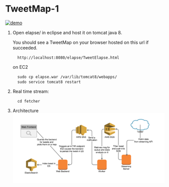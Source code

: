 # TweetMap-1


[![demo](https://img.youtube.com/vi/eJVIawN3Tpw/0.jpg)](https://www.youtube.com/watch?v=eJVIawN3Tpw)

1. Open elapse/ in eclipse and host it on tomcat java 8. 
   
   You should see a TweetMap on your browser hosted on this url if succeeded.
         
         http://localhost:8080/elapse/TweetElapse.html
   
   on EC2
   
         sudo cp elapse.war /var/lib/tomcat8/webapps/
         sudo service tomcat8 restart
          
2. Real time stream: 

         cd fetcher

3. Architecture
![demo](https://github.com/micklinISgood/TweetMap-1/blob/master/ouIDUJT.png)  
